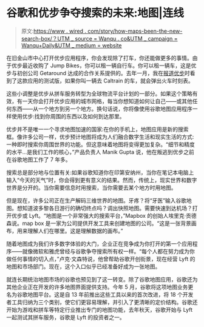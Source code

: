 # 谷歌和优步争夺搜索的未来:地图|连线

> 原文:[https://www . wired . com/story/how-maps-been-the-new-search-box/？UTM _ source = Wanqu . co&UTM _ campaign = Wanqu+Daily&UTM _ medium = website](https://www.wired.com/story/how-maps-became-the-new-search-box/?utm_source=wanqu.co&utm_campaign=Wanqu+Daily&utm_medium=website)

在旧金山市中心打开优步应用程序，你会发现除了打车，你还能做更多的事情。由于优步最近收购了 Jump Bikes，你可以租一辆自行车。你可以租一辆车，这是优步与初创公司 Getaround 达成的合作关系提供的。去年一月，我在[报道优步](https://www.wired.com/story/uber-move-slow-test-things/)时看到了这款应用的测试版，如果你叫一辆去 Caltrain 的车，就会弹出火车时刻表。

这些小调整是优步从拼车服务转型为全球物流平台计划的一部分。如果这个策略有效，有一天你会打开优步应用的城市网格，每当你想知道如何让自己——或其他任何东西——从一个地方到另一个地方。换句话说，你将像使用谷歌地图应用程序一样使用优步:找到你周围的东西以及如何到达那里。

优步并不是唯一一个寻求地图加速的国家:在你的手机上，地图应用是新的搜索框。像许多公司一样，优步预计地图将成为人们融合数字生活和现实生活的方式:一种即时搜索你周围世界的功能。但这意味着地图将变得更加复杂。“细节和精度的水平...是我们工作的核心，”产品负责人 Manik Gupta 说，他在叛逃到优步之前在谷歌地图工作了 7 年多。

搜索总是部分地与位置有关:如果谷歌知道你在印第安纳州，当你在笔记本电脑上输入“今天的天气”时，你会得到更有意义的结果。然而，传统上，现实世界和数字世界是分开的。当你需要信息时用搜索，当你需要去某个地方时用地图。

但是现在，许多公司正在生产解码三维世界的地图。牙疼？将“牙医”输入谷歌地图。想知道波多黎各日游行的确切终点吗？调出快照地图。需要快速到达机场？打开优步或 Lyft。“地图是一个非常强大的搜索平台，”Mapbox 的创始人埃里克·贡德森说。map box 是一家为公司提供开发工具来创建地图的公司。“这是一张背景画布，用来理解人们在哪里。这是理解数据的画布。”

随着地图成为我们许多数字体验的大门，企业正在竞争成为你打开的第一个应用程序——就像微软和雅虎曾经与谷歌争夺搜索所有权一样。“每个人都在努力成为你做任何事情的切入点，”卢克·文森特说，他曾帮助谷歌开创街景，现在经营 Lyft 的地图和市场部门。现在，这个入口似乎已经准备好成为一张地图。

就连长期统治地图市场的谷歌也预见到了这一转变。除了谷歌地图应用，谷歌还为其他企业正在开发的许多地图界面提供支持。今年 5 月，谷歌将这项地图业务更名为谷歌地图平台。这是自 13 年前推出这些工具以来的首次改进，将 18 个开发者工具归纳为三个类别，使它们更容易理解，并引入了更清晰的定价结构。谷歌还开始为游戏和拼车等特定行业推出专门的地图功能，去年秋天，谷歌开始与 Lyft 一起测试其拼车服务，谷歌是 Lyft 的投资者之一。
